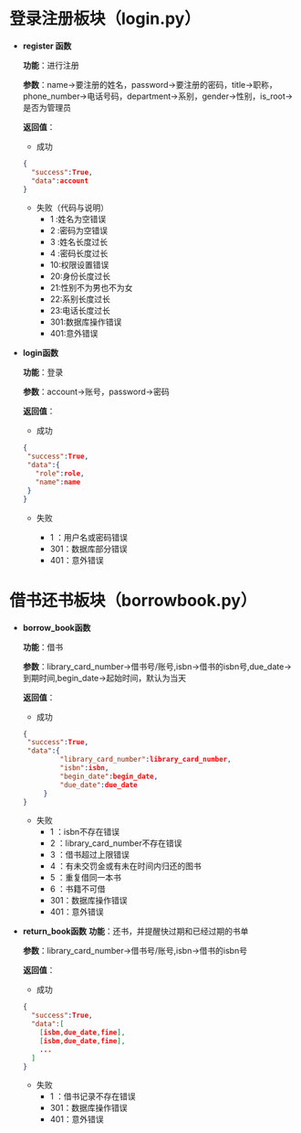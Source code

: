 # 登录注册板块（login.py）

- **register 函数**
  
  **功能**：进行注册
  
  **参数**：name->要注册的姓名，password->要注册的密码，title->职称，phone_number->电话号码，department->系别，gender->性别，is_root->是否为管理员

  **返回值**：
  - 成功
  
  ```json
  {
    "success":True,
    "data":account
  }
  
  ```

  - 失败（代码与说明）
    - 1 :姓名为空错误
    - 2 :密码为空错误
    - 3 :姓名长度过长
    - 4 :密码长度过长
    - 10:权限设置错误
    - 20:身份长度过长
    - 21:性别不为男也不为女
    - 22:系别长度过长
    - 23:电话长度过长
    - 301:数据库操作错误
    - 401:意外错误
  
- **login函数**

  **功能**：登录

  **参数**：account->账号，password->密码

  **返回值**：
  - 成功

   ```json
  {
    "success":True,
    "data":{
      "role":role,
      "name":name
    }
  }
  
  ```

  - 失败
  
    - 1 ：用户名或密码错误
    - 301：数据库部分错误
    - 401：意外错误

# 借书还书板块（borrowbook.py）

- **borrow_book函数**
  
  **功能**：借书

  **参数**：library_card_number->借书号/账号,isbn->借书的isbn号,due_date->到期时间,begin_date->起始时间，默认为当天

  **返回值**：

  - 成功 
  
   ```json
  {
    "success":True,
    "data":{
            "library_card_number":library_card_number,
            "isbn":isbn,
            "begin_date":begin_date,
            "due_date":due_date
        }
  }
  
  ```

  - 失败
    - 1 ：isbn不存在错误
    - 2 ：library_card_number不存在错误
    - 3 ：借书超过上限错误
    - 4 ：有未交罚金或有未在时间内归还的图书
    - 5 ：重复借同一本书
    - 6 ：书籍不可借
    - 301：数据库操作错误
    - 401：意外错误

- **return_book函数**
  **功能**：还书，并提醒快过期和已经过期的书单

  **参数**：library_card_number->借书号/账号,isbn->借书的isbn号

  **返回值**：
  - 成功
  
  ```json
  {
    "success":True,
    "data":[
      [isbn,due_date,fine],
      [isbn,due_date,fine],
      ...
    ]
  }
  
  ```

  - 失败
    - 1 ：借书记录不存在错误
    - 301：数据库操作错误
    - 401：意外错误
